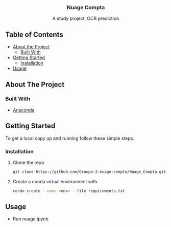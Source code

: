 <!-- PROJECT LOGO -->
<br />
<p align="center">
  <h3 align="center">Nuage Compta</h3>

  <p align="center">
    A study project, OCR prediction
  </p>
</p>

<!-- TABLE OF CONTENTS -->
## Table of Contents

* [About the Project](#about-the-project)
  * [Built With](#built-with)
* [Getting Started](#getting-started)
  * [Installation](#installation)
* [Usage](#usage)

<!-- ABOUT THE PROJECT -->
## About The Project

### Built With

* [Anaconda](https://www.anaconda.com/)

<!-- GETTING STARTED -->
## Getting Started

To get a local copy up and running follow these simple steps.

### Installation

1. Clone the repo

    ```sh
    git clone https://github.com/Groupe-2-nuage-compta/Nuage_Compta.git
    ```

2. Create a conda virtual environment with

    ```sh
    conda create --name <env> --file requirements.txt
    ```

<!-- USAGE EXAMPLES -->
## Usage
* Run nuage.ipynb

